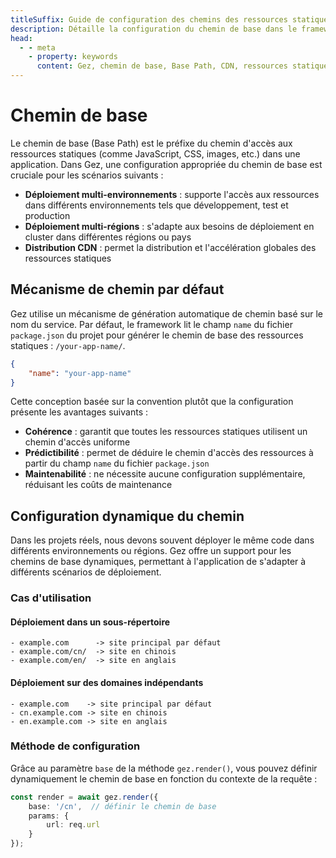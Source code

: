 ```yaml
---
titleSuffix: Guide de configuration des chemins des ressources statiques dans le framework Gez
description: Détaille la configuration du chemin de base dans le framework Gez, y compris le déploiement multi-environnements, la distribution CDN et la configuration des chemins d'accès aux ressources, aidant les développeurs à gérer de manière flexible les ressources statiques.
head:
  - - meta
    - property: keywords
      content: Gez, chemin de base, Base Path, CDN, ressources statiques, déploiement multi-environnements, gestion des ressources
---
```


# Chemin de base

Le chemin de base (Base Path) est le préfixe du chemin d'accès aux ressources statiques (comme JavaScript, CSS, images, etc.) dans une application. Dans Gez, une configuration appropriée du chemin de base est cruciale pour les scénarios suivants :

- **Déploiement multi-environnements** : supporte l'accès aux ressources dans différents environnements tels que développement, test et production
- **Déploiement multi-régions** : s'adapte aux besoins de déploiement en cluster dans différentes régions ou pays
- **Distribution CDN** : permet la distribution et l'accélération globales des ressources statiques

## Mécanisme de chemin par défaut

Gez utilise un mécanisme de génération automatique de chemin basé sur le nom du service. Par défaut, le framework lit le champ `name` du fichier `package.json` du projet pour générer le chemin de base des ressources statiques : `/your-app-name/`.

```json title="package.json"
{
    "name": "your-app-name"
}
```

Cette conception basée sur la convention plutôt que la configuration présente les avantages suivants :

- **Cohérence** : garantit que toutes les ressources statiques utilisent un chemin d'accès uniforme
- **Prédictibilité** : permet de déduire le chemin d'accès des ressources à partir du champ `name` du fichier `package.json`
- **Maintenabilité** : ne nécessite aucune configuration supplémentaire, réduisant les coûts de maintenance

## Configuration dynamique du chemin

Dans les projets réels, nous devons souvent déployer le même code dans différents environnements ou régions. Gez offre un support pour les chemins de base dynamiques, permettant à l'application de s'adapter à différents scénarios de déploiement.

### Cas d'utilisation

#### Déploiement dans un sous-répertoire
```
- example.com      -> site principal par défaut
- example.com/cn/  -> site en chinois
- example.com/en/  -> site en anglais
```

#### Déploiement sur des domaines indépendants
```
- example.com    -> site principal par défaut
- cn.example.com -> site en chinois
- en.example.com -> site en anglais
```

### Méthode de configuration

Grâce au paramètre `base` de la méthode `gez.render()`, vous pouvez définir dynamiquement le chemin de base en fonction du contexte de la requête :

```ts
const render = await gez.render({
    base: '/cn',  // définir le chemin de base
    params: {
        url: req.url
    }
});
```